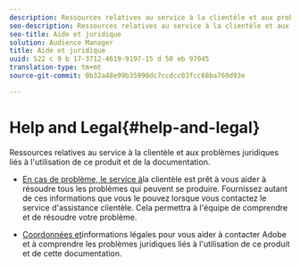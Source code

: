 ```yaml
---
description: Ressources relatives au service à la clientèle et aux problèmes juridiques liés à l'utilisation de ce produit et de la documentation.
seo-description: Ressources relatives au service à la clientèle et aux problèmes juridiques liés à l'utilisation de ce produit et de la documentation.
seo-title: Aide et juridique
solution: Audience Manager
title: Aide et juridique
uuid: 522 c 9 b 17-3712-4619-9197-15 d 50 eb 97045
translation-type: tm+mt
source-git-commit: 0b32a48e99b35990dc7ccdcc03fcc68ba769d93e

---
```



# Help and Legal{#help-and-legal}

Ressources relatives au service à la clientèle et aux problèmes juridiques liés à l'utilisation de ce produit et de la documentation.

* [En cas de problème, le service à](/help/using/help-legal/help-problem.md)la clientèle est
prêt à vous aider à résoudre tous les problèmes qui peuvent se produire. Fournissez autant de ces informations que vous le pouvez lorsque vous contactez le service d'assistance clientèle. Cela permettra à l'équipe de comprendre et de résoudre votre problème.


* [Coordonnées et](/help/using/help-legal/help-legal-contact.md)informations légales pour vous aider à contacter Adobe et à comprendre les problèmes juridiques liés à l'utilisation de ce produit et de cette documentation.
